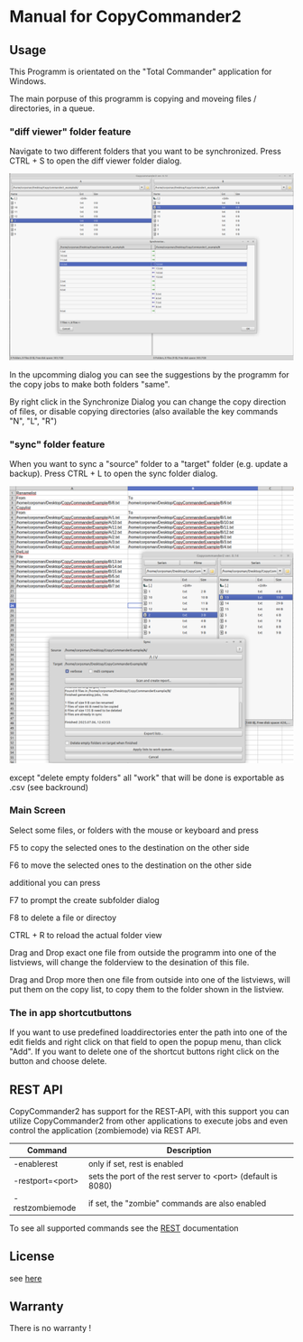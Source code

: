 # Manual for CopyCommander2

## Usage

This Programm is orientated on the "Total Commander" application for Windows.

The main porpuse of this programm is copying and moveing files / directories, in a queue.

### "diff viewer" folder feature

Navigate to two different folders that you want to be synchronized. Press CTRL + S to open the diff viewer folder dialog.

![](../images/diff_example.png)


In the upcomming dialog you can see the suggestions by the programm for the copy jobs to make both folders "same".

By right click in the Synchronize Dialog you can change the copy direction of files, or 
 disable copying directories (also available the key commands "N", "L", "R")

### "sync" folder feature

When you want to sync a "source" folder to a "target" folder (e.g. update a backup). Press CTRL + L to open the sync folder dialog.

![](../images/sync_example.png)

except "delete empty folders" all "work" that will be done is exportable as .csv (see backround)


### Main Screen

Select some files, or folders with the mouse or keyboard and press

F5 to copy the selected ones to the destination on the other side

F6 to move the selected ones to the destination on the other side

additional you can press

F7 to prompt the create subfolder dialog

F8 to delete a file or directoy

CTRL + R to reload the actual folder view

Drag and Drop exact one file from outside the programm into one of the listviews, will change the 
folderview to the desination of this file.

Drag and Drop more then one file from outside into one of the listviews, will put them on
the copy list, to copy them to the folder shown in the listview.

### The in app shortcutbuttons

If you want to use predefined loaddirectories enter the path into one of the edit fields and right 
click on that field to open the popup menu, than click "Add". If you want to delete one of the 
shortcut buttons right click on the button and choose delete.

## REST API

CopyCommander2 has support for the REST-API, with this support you can utilize CopyCommander2 from other applications to execute jobs and even control the application (zombiemode) via REST API.

| Command | Description |
| --- | --- |
| -enablerest | only if set, rest is enabled
| -restport=\<port> | sets the port of the rest server to \<port> (default is 8080)
| -restzombiemode | if set, the "zombie" commands are also enabled 

To see all supported commands see the [REST](rest.md) documentation

## License
see [here](https://github.com/PascalCorpsman/CopyCommander2/blob/main/license.md)

## Warranty
There is no warranty !
